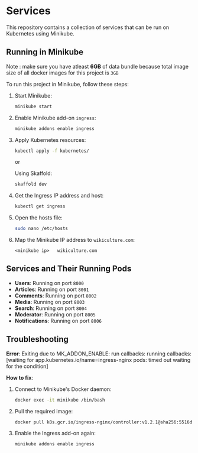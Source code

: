 # Services

This repository contains a collection of services that can be run on Kubernetes using Minikube.

## Running in Minikube

Note : make sure you have atleast **6GB** of data bundle because total image size of all docker images for this project is `3GB`

To run this project in Minikube, follow these steps:

1. Start Minikube:

    ```bash
    minikube start
    ```

2. Enable Minikube add-on `ingress`:

    ```bash
    minikube addons enable ingress
    ```

3. Apply Kubernetes resources:

    ```bash
    kubectl apply -f kubernetes/
    ```

    or

    Using Skaffold:

    ```bash
    skaffold dev
    ```

4. Get the Ingress IP address and host:

    ```bash
    kubectl get ingress
    ```

5. Open the hosts file:

    ```bash
    sudo nano /etc/hosts
    ```

6. Map the Minikube IP address to `wikiculture.com`:

    ```text
    <minikube ip>   wikiculture.com
    ```

## Services and Their Running Pods

- **Users**: Running on port `8000`
- **Articles**: Running on port `8001`
- **Comments**: Running on port `8002`
- **Media**: Running on port `8003`
- **Search**: Running on port `8004`
- **Moderator**: Running on port `8005`
- **Notifications**: Running on port `8006`

## Troubleshooting

**Error**: Exiting due to MK_ADDON_ENABLE: run callbacks: running callbacks: [waiting for app.kubernetes.io/name=ingress-nginx pods: timed out waiting for the condition]

**How to fix**:

1. Connect to Minikube's Docker daemon:

    ```bash
    docker exec -it minikube /bin/bash
    ```

2. Pull the required image:

    ```bash
    docker pull k8s.gcr.io/ingress-nginx/controller:v1.2.1@sha256:5516d103a9c2ecc4f026efbd4b40662ce22dc1f824fb129ed121460aaa5c47f8
    ```

3. Enable the Ingress add-on again:

    ```bash
    minikube addons enable ingress
    ```
